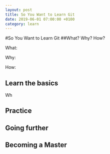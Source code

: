 ```yaml
---
layout: post
title: So You Want to Learn Git
date: 2019-06-01 07:00:00 +0100
category: learn
---
```


#So You Want to Learn Git
##What? Why? How?

What:

Why:

How:

## Learn the basics

Wh

## Practice

## Going further

## Becoming a Master

